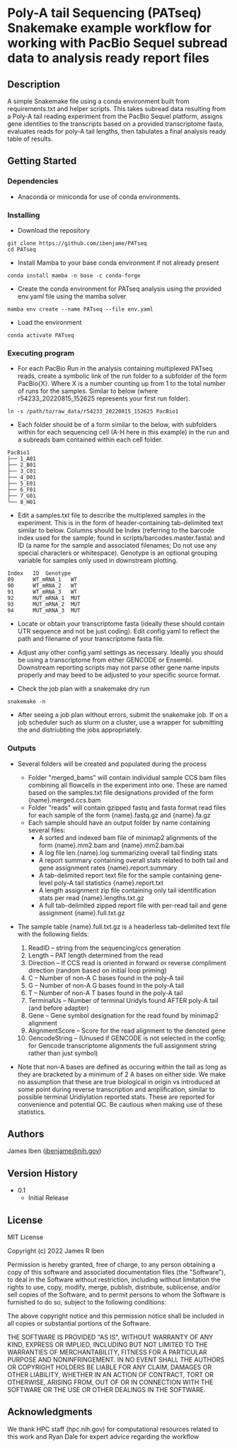 # Poly-A tail Sequencing (PATseq) Snakemake example workflow for working with PacBio Sequel subread data to analysis ready report files

## Description

A simple Snakemake file using a conda environment built from requirements.txt and helper scripts.  This takes subread data resulting from a Poly-A tail reading experiment from the PacBio Sequel platform, assigns gene identities to the transcripts based on a provided transcriptome fasta, evaluates reads for poly-A tail lengths, then tabulates a final analysis ready table of results.

## Getting Started

### Dependencies

* Anaconda or miniconda for use of conda environments.

### Installing

* Download the repository
```
git clone https://github.com/ibenjame/PATseq
cd PATseq
```
* Install Mamba to your base conda environment if not already present
```
conda install mamba -n base -c conda-forge
```
* Create the conda environment for PATseq analysis using the provided env.yaml file using the mamba solver
```
mamba env create --name PATseq --file env.yaml
```
* Load the environment
```
conda activate PATseq
```

### Executing program

* For each PacBio Run in the analysis containing multiplexed PATseq reads, create a symbolic link of the run folder to a subfolder of the form PacBio{X}.  Where X is a number counting up from 1 to the total number of runs for the samples.  Similar to below (where r54233_20220815_152625 represents your first run folder).
```
ln -s /path/to/raw_data/r54233_20220815_152625 PacBio1
```

* Each folder should be of a form similar to the below, with subfolders within for each sequencing cell (A-H here in this example) in the run and a subreads bam contained within each cell folder.
```
PacBio1
├── 1_A01
├── 2_B01
├── 3_C01
├── 4_D01
├── 5_E01
├── 6_F01
├── 7_G01
└── 8_H01
```

* Edit a samples.txt file to describe the multiplexed samples in the experiment.  This is in the form of header-containing tab-delimited text similar to below.  Columns should be Index (referring to the barcode index used for the sample; found in scripts/barcodes.master.fasta) and ID (a name for the sample and associated filenames; Do not use any special characters or whitespace).  Genotype is an optional grouping variable for samples only used in downstream plotting.
```
Index   ID	Genotype
89      WT_mRNA_1	WT
90      WT_mRNA_2	WT
91      WT_mRNA_3	WT
92      MUT_mRNA_1	MUT
93      MUT_mRNA_2	MUT
94      MUT_mRNA_3	MUT
```

* Locate or obtain your transcriptome fasta (ideally these should contain UTR sequence and not be just coding).  Edit config.yaml to reflect the path and filename of your transcriptome fasta file.

* Adjust any other config.yaml settings as necessary.  Ideally you should be using a transcriptome from either GENCODE or Ensembl.  Downstream reporting scripts may not parse other gene name inputs properly and may beed to be adjusted to your specific source format.

* Check the job plan with a snakemake dry run
```
snakemake -n
```

* After seeing a job plan without errors, submit the snakemake job.  If on a job scheduler such as slurm on a cluster, use a wrapper for submitting the and distriubting the jobs appropriately.

### Outputs

* Several folders will be created and populated during the process
  * Folder "merged_bams" will contain individual sample CCS bam files combining all flowcells in the experiment into one.  These are named based on the samples.txt file designations provided of the form {name}.merged.ccs.bam
  * Folder "reads" will contain gzipped fastq and fasta format read files for each sample of the form {name}.fastq.gz and {name}.fa.gz
  * Each sample should have an output folder by name containing several files:
    * A sorted and indexed bam file of minimap2 alignments of the form {name}.mm2.bam and {name}.mm2.bam.bai
    * A log file len.{name}.log summarizing overall tail finding stats
    * A report summary containing overall stats related to both tail and gene assignment rates {name}.report.summary
    * A tab-delimited report text file for the sample containing gene-level poly-A tail statistics {name}.report.txt
    * A length assignment zip file containing only tail identification stats per read {name}.lengths.txt.gz
    * A full tab-delimited zipped report file with per-read tail and gene assignment {name}.full.txt.gz

* The sample table {name}.full.txt.gz is a headerless tab-delimited text file with the following fields:
  1. ReadID – string from the sequencing/ccs generation
  2. Length – PAT length determined from the read
  3. Direction – If CCS read is oriented in forward or reverse compliment direction (random based on initial loop priming)
  4. C – Number of non-A C bases found in the poly-A tail
  5. G – Number of non-A G bases found in the poly-A tail
  6. T – Number of non-A T bases found in the poly-A tail
  7. TerminalUs – Number of terminal Uridyls found AFTER poly-A tail (and before adapter)
  8. Gene – Gene symbol designation for the read found by minimap2 alignment
  9. AlignmentScore – Score for the read alignment to the denoted gene
  10. GencodeString – (Unused if GENCODE is not selected in the config; for Gencode transcriptome alignments the full assignment string rather than just symbol)

* Note that non-A bases are defined as occuring within the tail as long as they are bracketed by a minimum of 2 A bases on either side.  We make no assumption that these are true biological in origin vs introduced at some point during reverse transcription and amplification, similar to possible terminal Uridiylation reported stats.  These are reported for convenience and potential QC.  Be cautious when making use of these statistics.

## Authors

James Iben (ibenjame@nih.gov)


## Version History


* 0.1
    * Initial Release

## License

MIT License

Copyright (c) 2022 James R Iben

Permission is hereby granted, free of charge, to any person obtaining a copy
of this software and associated documentation files (the "Software"), to deal
in the Software without restriction, including without limitation the rights
to use, copy, modify, merge, publish, distribute, sublicense, and/or sell
copies of the Software, and to permit persons to whom the Software is
furnished to do so, subject to the following conditions:

The above copyright notice and this permission notice shall be included in all
copies or substantial portions of the Software.

THE SOFTWARE IS PROVIDED "AS IS", WITHOUT WARRANTY OF ANY KIND, EXPRESS OR
IMPLIED, INCLUDING BUT NOT LIMITED TO THE WARRANTIES OF MERCHANTABILITY,
FITNESS FOR A PARTICULAR PURPOSE AND NONINFRINGEMENT. IN NO EVENT SHALL THE
AUTHORS OR COPYRIGHT HOLDERS BE LIABLE FOR ANY CLAIM, DAMAGES OR OTHER
LIABILITY, WHETHER IN AN ACTION OF CONTRACT, TORT OR OTHERWISE, ARISING FROM,
OUT OF OR IN CONNECTION WITH THE SOFTWARE OR THE USE OR OTHER DEALINGS IN THE
SOFTWARE.

## Acknowledgments

We thank HPC staff (hpc.nih.gov) for computational resources related to this work and Ryan Dale for expert advice regarding the workflow
